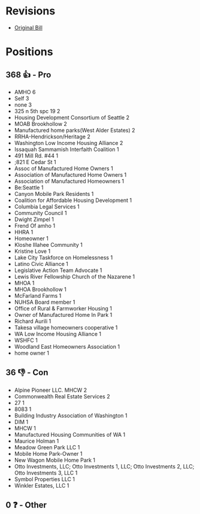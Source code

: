 # Revisions
* [Original Bill](1/)

# Positions
## 368 👍 - Pro
* AMHO 6
* Self 3
* none 3
* 325 n 5th spc 19 2
* Housing Development Consortium of Seattle 2
* MOAB Brookhollow 2
* Manufactured home parks(West Alder Estates) 2
* RRHA-Hendrickson/Heritage 2
* Washington Low Income Housing Alliance 2
*  Issaquah Sammamish Interfaith Coalition 1
* 491 Mill Rd.  #44 1
* ;821 E Cedar St  1
* Assoc of Manufactured Home Owners 1
* Association of Manufactured Home Owners 1
* Association of Manufactured Homeowners 1
* Be:Seattle 1
* Canyon Mobile Park Residents 1
* Coalition for Affordable Housing Development 1
* Columbia Legal Services 1
* Community Council 1
* Dwight Zimpel 1
* Frend Of amho 1
* HHRA 1
* Homeowner 1
* Kloshe Illahee Community 1
* Kristine Love 1
* Lake City Taskforce on Homelessness 1
* Latino Civic Alliance 1
* Legislative Action Team Advocate 1
* Lewis River Fellowship Church of the Nazarene 1
* MHOA 1
* MHOA Brookhollow 1
* McFarland Farms 1
* NUHSA Board member 1
* Office of Rural & Farmworker Housing 1
* Owner of Manufactured Home In Park 1
* Richard Aurili 1
* Takesa village homeowners cooperative  1
* WA Low Income Housing Alliance 1
* WSHFC 1
* Woodland East Homeowners Association 1
* home owner 1

## 36 👎 - Con
* Alpine Pioneer LLC.    MHCW 2
* Commonwealth Real Estate Services 2
* 27 1
* 8083 1
* Building Industry Association of Washington 1
* DIM 1
* MHCW 1
* Manufactured Housing Communities of WA 1
* Maurice Holman 1
* Meadow Green Park LLC 1
* Mobile Home Park-Owner 1
* New Wagon Mobile Home Park 1
* Otto Investments, LLC; Otto Investments 1, LLC; Otto Investments 2, LLC; Otto Investments 3, LLC 1
* Symbol Properties LLC 1
* Winkler Estates, LLC 1

## 0 ❓ - Other
